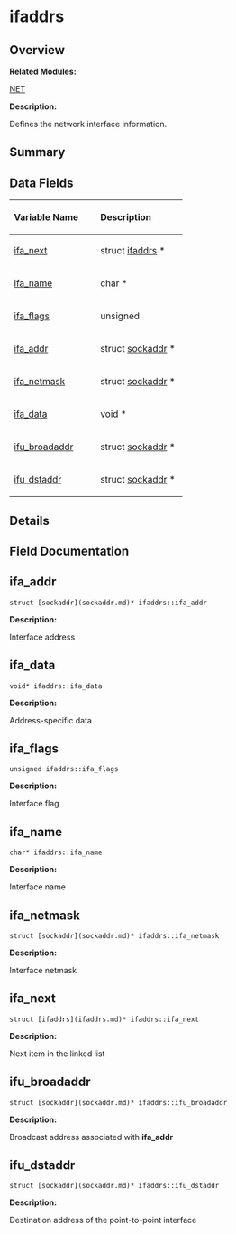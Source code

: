 # ifaddrs<a name="ZH-CN_TOPIC_0000001054479609"></a>

## **Overview**<a name="section1153691106084843"></a>

**Related Modules:**

[NET](NET.md)

**Description:**

Defines the network interface information. 

## **Summary**<a name="section45445202084843"></a>

## Data Fields<a name="pub-attribs"></a>

<a name="table2048728160084843"></a>
<table><thead align="left"><tr id="row1803036534084843"><th class="cellrowborder" valign="top" width="50%" id="mcps1.1.3.1.1"><p id="p942735620084843"><a name="p942735620084843"></a><a name="p942735620084843"></a>Variable Name</p>
</th>
<th class="cellrowborder" valign="top" width="50%" id="mcps1.1.3.1.2"><p id="p8552576084843"><a name="p8552576084843"></a><a name="p8552576084843"></a>Description</p>
</th>
</tr>
</thead>
<tbody><tr id="row1410566812084843"><td class="cellrowborder" valign="top" width="50%" headers="mcps1.1.3.1.1 "><p id="p740552843084843"><a name="p740552843084843"></a><a name="p740552843084843"></a><a href="ifaddrs.md#a56ad9ba85e2c8f8634b8f15fc53b6447">ifa_next</a></p>
</td>
<td class="cellrowborder" valign="top" width="50%" headers="mcps1.1.3.1.2 "><p id="p1872848464084843"><a name="p1872848464084843"></a><a name="p1872848464084843"></a>struct <a href="ifaddrs.md">ifaddrs</a> *&nbsp;</p>
</td>
</tr>
<tr id="row225951150084843"><td class="cellrowborder" valign="top" width="50%" headers="mcps1.1.3.1.1 "><p id="p1441122085084843"><a name="p1441122085084843"></a><a name="p1441122085084843"></a><a href="ifaddrs.md#a15b0944beb947aaef5e8532635889f6f">ifa_name</a></p>
</td>
<td class="cellrowborder" valign="top" width="50%" headers="mcps1.1.3.1.2 "><p id="p108567717084843"><a name="p108567717084843"></a><a name="p108567717084843"></a>char *&nbsp;</p>
</td>
</tr>
<tr id="row1682393175084843"><td class="cellrowborder" valign="top" width="50%" headers="mcps1.1.3.1.1 "><p id="p650192905084843"><a name="p650192905084843"></a><a name="p650192905084843"></a><a href="ifaddrs.md#a7a68b76a064a1b2474f73aac492780da">ifa_flags</a></p>
</td>
<td class="cellrowborder" valign="top" width="50%" headers="mcps1.1.3.1.2 "><p id="p296074180084843"><a name="p296074180084843"></a><a name="p296074180084843"></a>unsigned&nbsp;</p>
</td>
</tr>
<tr id="row270979596084843"><td class="cellrowborder" valign="top" width="50%" headers="mcps1.1.3.1.1 "><p id="p1223025426084843"><a name="p1223025426084843"></a><a name="p1223025426084843"></a><a href="ifaddrs.md#a12d148f51adf48cee024fc6204f42c94">ifa_addr</a></p>
</td>
<td class="cellrowborder" valign="top" width="50%" headers="mcps1.1.3.1.2 "><p id="p839082363084843"><a name="p839082363084843"></a><a name="p839082363084843"></a>struct <a href="sockaddr.md">sockaddr</a> *&nbsp;</p>
</td>
</tr>
<tr id="row1295565672084843"><td class="cellrowborder" valign="top" width="50%" headers="mcps1.1.3.1.1 "><p id="p589339604084843"><a name="p589339604084843"></a><a name="p589339604084843"></a><a href="ifaddrs.md#acac3a8d7d40841c497bb55b9e42c41d5">ifa_netmask</a></p>
</td>
<td class="cellrowborder" valign="top" width="50%" headers="mcps1.1.3.1.2 "><p id="p215420655084843"><a name="p215420655084843"></a><a name="p215420655084843"></a>struct <a href="sockaddr.md">sockaddr</a> *&nbsp;</p>
</td>
</tr>
<tr id="row2140793647084843"><td class="cellrowborder" valign="top" width="50%" headers="mcps1.1.3.1.1 "><p id="p662352065084843"><a name="p662352065084843"></a><a name="p662352065084843"></a><a href="ifaddrs.md#a7298836283614a0a469c8da1eabdabb9">ifa_data</a></p>
</td>
<td class="cellrowborder" valign="top" width="50%" headers="mcps1.1.3.1.2 "><p id="p126649336084843"><a name="p126649336084843"></a><a name="p126649336084843"></a>void *&nbsp;</p>
</td>
</tr>
<tr id="row895855655084843"><td class="cellrowborder" valign="top" width="50%" headers="mcps1.1.3.1.1 "><p id="p901642777084843"><a name="p901642777084843"></a><a name="p901642777084843"></a><a href="ifaddrs.md#add59b160fa5ec481f1f650158cc746ab">ifu_broadaddr</a></p>
</td>
<td class="cellrowborder" valign="top" width="50%" headers="mcps1.1.3.1.2 "><p id="p418648238084843"><a name="p418648238084843"></a><a name="p418648238084843"></a>struct <a href="sockaddr.md">sockaddr</a> *&nbsp;</p>
</td>
</tr>
<tr id="row2002156394084843"><td class="cellrowborder" valign="top" width="50%" headers="mcps1.1.3.1.1 "><p id="p91623292084843"><a name="p91623292084843"></a><a name="p91623292084843"></a><a href="ifaddrs.md#a67a6b7d90d3648e32752c8251cfce98a">ifu_dstaddr</a></p>
</td>
<td class="cellrowborder" valign="top" width="50%" headers="mcps1.1.3.1.2 "><p id="p867267049084843"><a name="p867267049084843"></a><a name="p867267049084843"></a>struct <a href="sockaddr.md">sockaddr</a> *&nbsp;</p>
</td>
</tr>
</tbody>
</table>

## **Details**<a name="section1142764682084843"></a>

## **Field Documentation**<a name="section1265003291084843"></a>

## ifa\_addr<a name="a12d148f51adf48cee024fc6204f42c94"></a>

```
struct [sockaddr](sockaddr.md)* ifaddrs::ifa_addr
```

 **Description:**

Interface address 

## ifa\_data<a name="a7298836283614a0a469c8da1eabdabb9"></a>

```
void* ifaddrs::ifa_data
```

 **Description:**

Address-specific data 

## ifa\_flags<a name="a7a68b76a064a1b2474f73aac492780da"></a>

```
unsigned ifaddrs::ifa_flags
```

 **Description:**

Interface flag 

## ifa\_name<a name="a15b0944beb947aaef5e8532635889f6f"></a>

```
char* ifaddrs::ifa_name
```

 **Description:**

Interface name 

## ifa\_netmask<a name="acac3a8d7d40841c497bb55b9e42c41d5"></a>

```
struct [sockaddr](sockaddr.md)* ifaddrs::ifa_netmask
```

 **Description:**

Interface netmask 

## ifa\_next<a name="a56ad9ba85e2c8f8634b8f15fc53b6447"></a>

```
struct [ifaddrs](ifaddrs.md)* ifaddrs::ifa_next
```

 **Description:**

Next item in the linked list 

## ifu\_broadaddr<a name="add59b160fa5ec481f1f650158cc746ab"></a>

```
struct [sockaddr](sockaddr.md)* ifaddrs::ifu_broadaddr
```

 **Description:**

Broadcast address associated with  **ifa\_addr** 

## ifu\_dstaddr<a name="a67a6b7d90d3648e32752c8251cfce98a"></a>

```
struct [sockaddr](sockaddr.md)* ifaddrs::ifu_dstaddr
```

 **Description:**

Destination address of the point-to-point interface 

